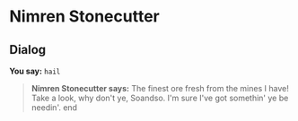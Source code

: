 # Nimren Stonecutter


## Dialog

**You say:** `hail`



>**Nimren Stonecutter says:** The finest ore fresh from the mines I have! Take a look, why don't ye, Soandso. I'm sure I've got somethin' ye be needin'.
end
